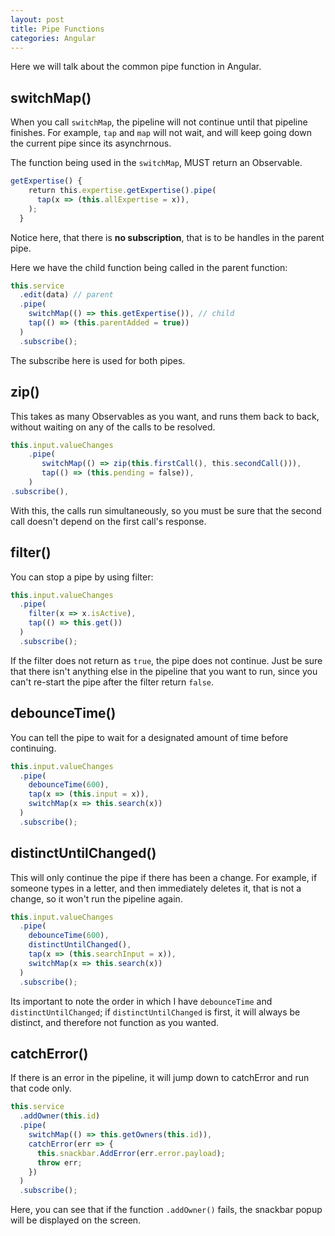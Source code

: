 ```yaml
---
layout: post
title: Pipe Functions
categories: Angular
---
```


Here we will talk about the common pipe function in Angular.

## switchMap()

When you call `switchMap`, the pipeline will not continue until that pipeline finishes. For example, `tap` and `map` will not wait, and will keep going down the current pipe since its asynchrnous.

The function being used in the `switchMap`, MUST return an Observable.

```js
getExpertise() {
    return this.expertise.getExpertise().pipe(
      tap(x => (this.allExpertise = x)),
    );
  }
```

Notice here, that there is **no subscription**, that is to be handles in the parent pipe.

Here we have the child function being called in the parent function:

```js
this.service
  .edit(data) // parent
  .pipe(
    switchMap(() => this.getExpertise()), // child
    tap(() => (this.parentAdded = true))
  )
  .subscribe();
```

The subscribe here is used for both pipes.

## zip()

This takes as many Observables as you want, and runs them back to back, without waiting on any of the calls to be resolved.

```js
this.input.valueChanges
    .pipe(
       switchMap(() => zip(this.firstCall(), this.secondCall())),
       tap(() => (this.pending = false)),
    )
.subscribe(),
```

With this, the calls run simultaneously, so you must be sure that the second call doesn't depend on the first call's response.

## filter()

You can stop a pipe by using filter:

```js
this.input.valueChanges
  .pipe(
    filter(x => x.isActive),
    tap(() => this.get())
  )
  .subscribe();
```

If the filter does not return as `true`, the pipe does not continue. Just be sure that there isn't anything else in the pipeline that you want to run, since you can't re-start the pipe after the filter return `false`.

## debounceTime()

You can tell the pipe to wait for a designated amount of time before continuing.

```js
this.input.valueChanges
  .pipe(
    debounceTime(600),
    tap(x => (this.input = x)),
    switchMap(x => this.search(x))
  )
  .subscribe();
```

## distinctUntilChanged()

This will only continue the pipe if there has been a change. For example, if someone types in a letter, and then immediately deletes it, that is not a change, so it won't run the pipeline again.

```js
this.input.valueChanges
  .pipe(
    debounceTime(600),
    distinctUntilChanged(),
    tap(x => (this.searchInput = x)),
    switchMap(x => this.search(x))
  )
  .subscribe();
```

Its important to note the order in which I have `debounceTime` and `distinctUntilChanged`; if `distinctUntilChanged` is first, it will always be distinct, and therefore not function as you wanted.

## catchError()

If there is an error in the pipeline, it will jump down to catchError and run that code only.

```js
this.service
  .addOwner(this.id)
  .pipe(
    switchMap(() => this.getOwners(this.id)),
    catchError(err => {
      this.snackbar.AddError(err.error.payload);
      throw err;
    })
  )
  .subscribe();
```

Here, you can see that if the function `.addOwner()` fails, the snackbar popup will be displayed on the screen.
